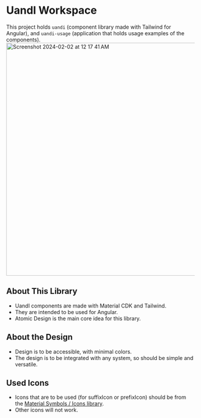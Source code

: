 # UandI Workspace

This project holds `uandi` (component library made with Tailwind for Angular), and `uandi-usage` (application that holds usage examples of the components).
<img width="624" alt="Screenshot 2024-02-02 at 12 17 41 AM" src="https://github.com/MontyCoder0701/uandi-library/assets/104475739/acdaef04-2886-4670-bd7c-78c0c0d02dcd">

## About This Library

- UandI components are made with Material CDK and Tailwind.
- They are intended to be used for Angular.
- Atomic Design is the main core idea for this library.

## About the Design

- Design is to be accessible, with minimal colors.
- The design is to be integrated with any system, so should be simple and versatile.

## Used Icons

- Icons that are to be used (for suffixIcon or prefixIcon) should be from the [Material Symbols / Icons library](https://fonts.google.com/icons).
- Other icons will not work.
  
